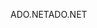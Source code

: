 <span data-ttu-id="2a054-101">ADO.NET</span><span class="sxs-lookup"><span data-stu-id="2a054-101">ADO.NET</span></span>